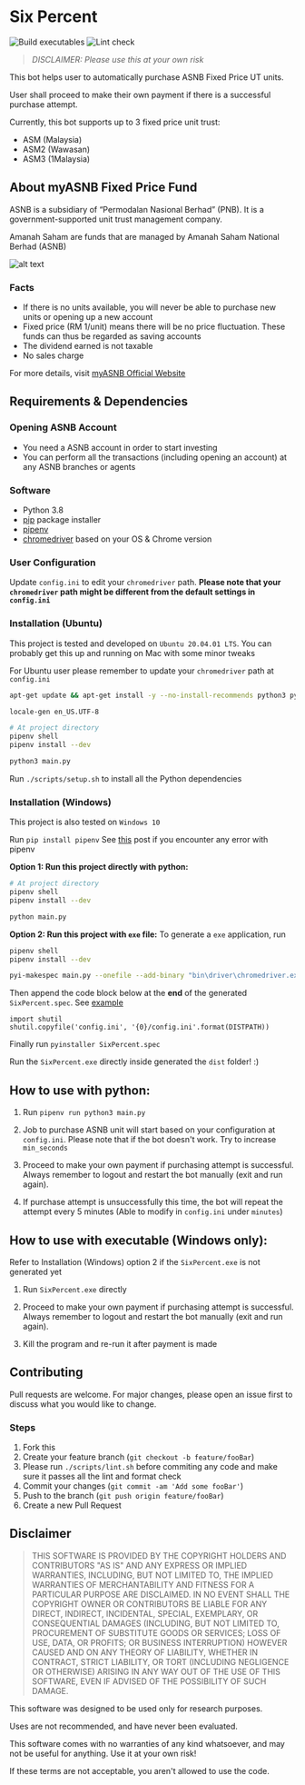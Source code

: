 # Six Percent

![Build executables](https://github.com/ngshiheng/six-percent/workflows/Build%20executables/badge.svg?branch=master)
![Lint check](https://github.com/ngshiheng/six-percent/workflows/Lint%20check/badge.svg?branch=master)

> _DISCLAIMER: Please use this at your own risk_

This bot helps user to automatically purchase ASNB Fixed Price UT units.

User shall proceed to make their own payment if there is a successful purchase attempt.

Currently, this bot supports up to 3 fixed price unit trust:

- ASM (Malaysia)
- ASM2 (Wawasan)
- ASM3 (1Malaysia)

## About myASNB Fixed Price Fund

ASNB is a subsidiary of “Permodalan Nasional Berhad” (PNB). It is a government-supported unit trust management company.

Amanah Saham are funds that are managed by Amanah Saham National Berhad (ASNB)

![alt text](https://i.imgur.com/LCB8Soo.jpg)

### Facts

- If there is no units available, you will never be able to purchase new units or opening up a new account
- Fixed price (RM 1/unit) means there will be no price fluctuation. These funds can thus be regarded as saving accounts
- The dividend earned is not taxable
- No sales charge

For more details, visit [myASNB Official Website](https://www.myasnb.com.my/)

## Requirements & Dependencies

### Opening ASNB Account

- You need a ASNB account in order to start investing
- You can perform all the transactions (including opening an account) at any ASNB branches or agents

### Software

- Python 3.8
- [pip](https://pip.pypa.io/en/stable/) package installer
- [pipenv](https://pypi.org/project/pipenv/)
- [chromedriver](https://chromedriver.chromium.org/downloads) based on your OS & Chrome version

### User Configuration

Update `config.ini` to edit your `chromedriver` path. **Please note that your `chromedriver` path might be different from the default settings in `config.ini`**

### Installation (Ubuntu)

This project is tested and developed on `Ubuntu 20.04.01 LTS`. You can probably get this up and running on Mac with some minor tweaks

For Ubuntu user please remember to update your `chromedriver` path at `config.ini`

```bash
apt-get update && apt-get install -y --no-install-recommends python3 python3-virtualenv python3-pip chromium-chromedriver locales

locale-gen en_US.UTF-8

# At project directory
pipenv shell
pipenv install --dev

python3 main.py
```

Run `./scripts/setup.sh` to install all the Python dependencies

### Installation (Windows)

This project is also tested on `Windows 10`

Run `pip install pipenv` See [this](https://stackoverflow.com/questions/46041719/windows-reports-error-when-trying-to-install-package-using-pipenv) post if you encounter any error with pipenv

**Option 1: Run this project directly with python:**

```bash
# At project directory
pipenv shell
pipenv install --dev

python main.py
```

**Option 2: Run this project with `exe` file:**
To generate a `exe` application, run

```sh
pipenv shell
pipenv install --dev

pyi-makespec main.py --onefile --add-binary "bin\driver\chromedriver.exe;bin\driver\" --add-data "config.ini;." --name SixPercent --icon "bin\favicon.ico"  --console
```

Then append the code block below at the **end** of the generated `SixPercent.spec`. See [example](SixPercent.spec)

```spec
import shutil
shutil.copyfile('config.ini', '{0}/config.ini'.format(DISTPATH))
```

Finally run `pyinstaller SixPercent.spec`

Run the `SixPercent.exe` directly inside generated the `dist` folder! :)

## How to use with python:

1. Run `pipenv run python3 main.py`

2. Job to purchase ASNB unit will start based on your configuration at `config.ini`. Please note that if the bot doesn't work. Try to increase `min_seconds`

3. Proceed to make your own payment if purchasing attempt is successful. Always remember to logout and restart the bot manually (exit and run again).

4. If purchase attempt is unsuccessfully this time, the bot will repeat the attempt every 5 minutes (Able to modify in `config.ini` under `minutes`)

## How to use with executable (Windows only):

Refer to Installation (Windows) option 2 if the `SixPercent.exe` is not generated yet

1. Run `SixPercent.exe` directly

2. Proceed to make your own payment if purchasing attempt is successful. Always remember to logout and restart the bot manually (exit and run again).

3. Kill the program and re-run it after payment is made

## Contributing

Pull requests are welcome. For major changes, please open an issue first to discuss what you would like to change.

### Steps

1. Fork this
2. Create your feature branch (`git checkout -b feature/fooBar`)
3. Please run `./scripts/lint.sh` before commiting any code and make sure it passes all the lint and format check
4. Commit your changes (`git commit -am 'Add some fooBar'`)
5. Push to the branch (`git push origin feature/fooBar`)
6. Create a new Pull Request

## Disclaimer

> THIS SOFTWARE IS PROVIDED BY THE COPYRIGHT HOLDERS AND CONTRIBUTORS "AS IS" AND ANY EXPRESS OR IMPLIED WARRANTIES, INCLUDING, BUT NOT LIMITED TO, THE IMPLIED WARRANTIES OF MERCHANTABILITY AND FITNESS FOR A PARTICULAR PURPOSE ARE DISCLAIMED. IN NO EVENT SHALL THE COPYRIGHT OWNER OR CONTRIBUTORS BE LIABLE FOR ANY DIRECT, INDIRECT, INCIDENTAL, SPECIAL, EXEMPLARY, OR CONSEQUENTIAL DAMAGES (INCLUDING, BUT NOT LIMITED TO, PROCUREMENT OF SUBSTITUTE GOODS OR SERVICES; LOSS OF USE, DATA, OR PROFITS; OR BUSINESS INTERRUPTION) HOWEVER CAUSED AND ON ANY THEORY OF LIABILITY, WHETHER IN CONTRACT, STRICT LIABILITY, OR TORT (INCLUDING NEGLIGENCE OR OTHERWISE) ARISING IN ANY WAY OUT OF THE USE OF THIS SOFTWARE, EVEN IF ADVISED OF THE POSSIBILITY OF SUCH DAMAGE.

This software was designed to be used only for research purposes.

Uses are not recommended, and have never been evaluated.

This software comes with no warranties of any kind whatsoever, and may not be useful for anything. Use it at your own risk!

If these terms are not acceptable, you aren't allowed to use the code.
